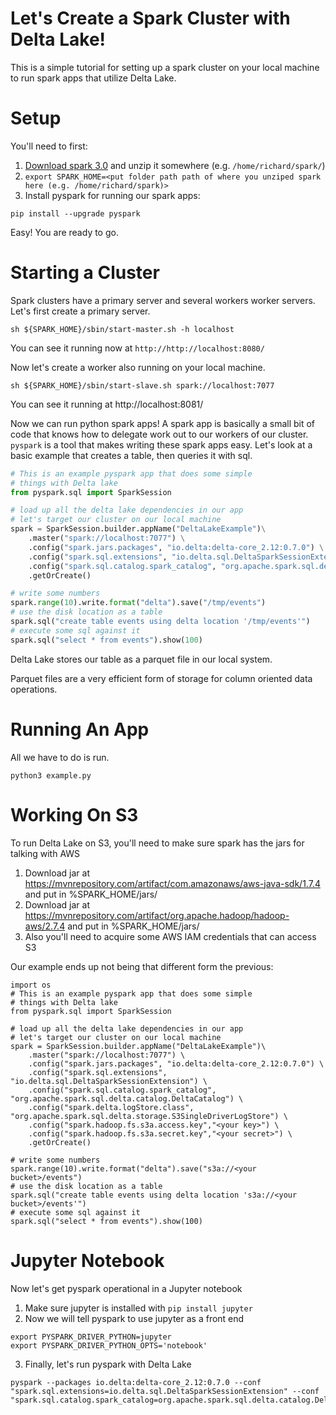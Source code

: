 # Let's Create a Spark Cluster with Delta Lake!

This is a simple tutorial for setting up a spark cluster on your local machine to run spark apps that utilize Delta Lake.

# Setup

You'll need to first:

1. [Download spark 3.0](https://spark.apache.org/downloads.html) and unzip it somewhere (e.g. `/home/richard/spark/`)
2. `export SPARK_HOME=<put folder path path of where you unziped spark here (e.g. /home/richard/spark)>`
3. Install pyspark for running our spark apps:
```
pip install --upgrade pyspark
```

Easy! You are ready to go.

# Starting a Cluster

Spark clusters have a primary server and several workers worker servers. Let's first create a primary server.

```
sh ${SPARK_HOME}/sbin/start-master.sh -h localhost
```

You can see it running now at `http://http://localhost:8080/`

Now let's create a worker also running on your local machine.

```
sh ${SPARK_HOME}/sbin/start-slave.sh spark://localhost:7077
```

You can see it running at http://localhost:8081/

Now we can run python spark apps! A spark app is basically a small bit of code that knows how to delegate work out to our workers of our cluster.  `pyspark` is a tool that makes writing these spark apps easy. Let's look at a basic example that creates a table, then queries it with sql.

```python
# This is an example pyspark app that does some simple
# things with Delta lake
from pyspark.sql import SparkSession

# load up all the delta lake dependencies in our app
# let's target our cluster on our local machine
spark = SparkSession.builder.appName("DeltaLakeExample")\
    .master("spark://localhost:7077") \
    .config("spark.jars.packages", "io.delta:delta-core_2.12:0.7.0") \
    .config("spark.sql.extensions", "io.delta.sql.DeltaSparkSessionExtension") \
    .config("spark.sql.catalog.spark_catalog", "org.apache.spark.sql.delta.catalog.DeltaCatalog") \
    .getOrCreate()

# write some numbers 
spark.range(10).write.format("delta").save("/tmp/events")
# use the disk location as a table
spark.sql("create table events using delta location '/tmp/events'")
# execute some sql against it
spark.sql("select * from events").show(100)
```

Delta Lake stores our table as a parquet file in our local system.

Parquet files are a very efficient form of storage for column oriented data operations.

# Running An App

All we have to do is run.

```
python3 example.py
```

# Working On S3 

To run Delta Lake on S3, you'll need to make sure spark has the jars for talking with AWS

1. Download jar at https://mvnrepository.com/artifact/com.amazonaws/aws-java-sdk/1.7.4 and put in %SPARK_HOME/jars/
2. Download jar at https://mvnrepository.com/artifact/org.apache.hadoop/hadoop-aws/2.7.4 and put in %SPARK_HOME/jars/
3. Also you'll need to acquire some AWS IAM credentials that can access S3

Our example ends up not being that different form the previous:

```
import os
# This is an example pyspark app that does some simple
# things with Delta lake
from pyspark.sql import SparkSession

# load up all the delta lake dependencies in our app
# let's target our cluster on our local machine
spark = SparkSession.builder.appName("DeltaLakeExample")\
    .master("spark://localhost:7077") \
    .config("spark.jars.packages", "io.delta:delta-core_2.12:0.7.0") \
    .config("spark.sql.extensions", "io.delta.sql.DeltaSparkSessionExtension") \
    .config("spark.sql.catalog.spark_catalog", "org.apache.spark.sql.delta.catalog.DeltaCatalog") \
    .config("spark.delta.logStore.class", "org.apache.spark.sql.delta.storage.S3SingleDriverLogStore") \
    .config("spark.hadoop.fs.s3a.access.key","<your key>") \
    .config("spark.hadoop.fs.s3a.secret.key","<your secret>") \
    .getOrCreate()

# write some numbers 
spark.range(10).write.format("delta").save("s3a://<your bucket>/events")
# use the disk location as a table
spark.sql("create table events using delta location 's3a://<your bucket>/events'")
# execute some sql against it
spark.sql("select * from events").show(100)
```

# Jupyter Notebook

Now let's get pyspark operational in a Jupyter notebook

1. Make sure jupyter is installed with `pip install jupyter`
2. Now we will tell pyspark to use jupyter as a front end
```
export PYSPARK_DRIVER_PYTHON=jupyter
export PYSPARK_DRIVER_PYTHON_OPTS='notebook'
```
3. Finally, let's run pyspark with Delta Lake
```
pyspark --packages io.delta:delta-core_2.12:0.7.0 --conf "spark.sql.extensions=io.delta.sql.DeltaSparkSessionExtension" --conf "spark.sql.catalog.spark_catalog=org.apache.spark.sql.delta.catalog.DeltaCatalog"
```